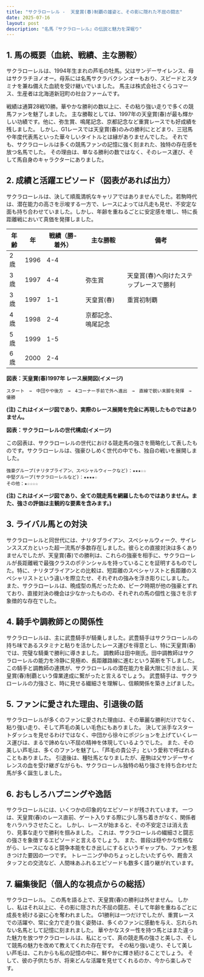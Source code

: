 ```yaml
---
title: "サクラローレル -  天皇賞(春)制覇の雄姿と、その影に隠れた不屈の闘志"
date: 2025-07-16
layout: post
description: "名馬『サクラローレル』の伝説と魅力を深堀り"
---
```


## 1. 馬の概要（血統、戦績、主な勝鞍）

サクラローレルは、1994年生まれの芦毛の牡馬。父はサンデーサイレンス、母はサクラチヨノオー。母系には名馬サクラバクシンオーもおり、スピードとスタミナを兼ね備えた血統を受け継いでいました。  馬主は株式会社さくらコマース、生産者は北海道新冠町の社台ファームです。

戦績は通算28戦10勝。華やかな勝利の数以上に、その粘り強い走りで多くの競馬ファンを魅了しました。  主な勝鞍としては、1997年の天皇賞(春)が最も輝かしい功績です。他に、弥生賞、鳴尾記念、京都記念など重賞レースでも好成績を残しました。  しかし、G1レースでは天皇賞(春)のみの勝利にとどまり、三冠馬や年度代表馬といった華々しいタイトルとは縁がありませんでした。  それでも、サクラローレルは多くの競馬ファンの記憶に強く刻まれた、独特の存在感を放つ名馬でした。  その理由は、単なる勝利の数ではなく、そのレース運び、そして馬自身のキャラクターにありました。


## 2. 成績と活躍エピソード（図表があれば出力）

サクラローレルは、決して順風満帆なキャリアではありませんでした。若駒時代は、潜在能力の高さを示唆する一方で、レースによっては凡走も見せ、不安定な面も持ち合わせていました。しかし、年齢を重ねるごとに安定感を増し、特に長距離戦において真価を発揮しました。

| 年齢 | 年 | 戦績（勝-着外） | 主な勝鞍 | 備考 |
|---|---|---|---|---|
| 2歳 | 1996 | 4-4 |  |  |
| 3歳 | 1997 | 4-4 | 弥生賞 | 天皇賞(春)へ向けたステップレースで勝利 |
| 3歳 | 1997 | 1-1 | 天皇賞(春) | 重賞初制覇 |
| 4歳 | 1998 | 2-4 | 京都記念、鳴尾記念 |  |
| 5歳 | 1999 | 1-5 |  |  |
| 6歳 | 2000 | 2-4 |  |  |


**図表：天皇賞(春)1997年 レース展開図(イメージ)**

```
スタート　→　中団やや後方　→　4コーナー手前で外へ進出　→　直線で鋭い末脚を発揮　→　優勝
```

**(注) これはイメージ図であり、実際のレース展開を完全に再現したものではありません。**


**図表：サクラローレルの世代構成(イメージ)**

この図表は、サクラローレルの世代における競走馬の強さを簡略化して表したものです。サクラローレルは、強豪ひしめく世代の中でも、独自の戦いを展開しました。

```
強豪グループ(ナリタブライアン、スペシャルウィークなど)：★★★☆☆
中堅グループ(サクラローレルなど)：★★★★☆
その他：★☆☆☆☆
```

**(注) これはイメージ図であり、全ての競走馬を網羅したものではありません。また、強さの評価は主観的な要素を含みます。)**


## 3. ライバル馬との対決

サクラローレルと同世代には、ナリタブライアン、スペシャルウィーク、サイレンススズカといった超一流馬が多数存在しました。彼らとの直接対決は多くありませんでしたが、天皇賞(春)での勝利は、これらの強豪を相手に、サクラローレルが長距離戦で最強クラスのポテンシャルを持っていることを証明するものでした。特に、ナリタブライアンとの比較は、短距離のスペシャリストと長距離のスペシャリストという違いを際立たせ、それぞれの強みを浮き彫りにしました。  また、サクラローレルは、晩成型の馬だったため、ピーク時期が他の強豪とずれており、直接対決の機会は少なかったものの、それぞれの馬の個性と強さを示す象徴的な存在でした。


## 4. 騎手や調教師との関係性

サクラローレルは、主に武豊騎手が騎乗しました。武豊騎手はサクラローレルの持ち味であるスタミナと粘りを活かしたレース運びを得意とし、特に天皇賞(春)では、完璧な騎乗で勝利に導きました。  調教師は田中剛氏。田中調教師はサクラローレルの能力を冷静に見極め、長距離路線に進むという英断を下しました。  この騎手と調教師の連携が、サクラローレルの潜在能力を最大限に引き出し、天皇賞(春)制覇という偉業達成に繋がったと言えるでしょう。  武豊騎手は、サクラローレルの力強さと、時に見せる繊細さを理解し、信頼関係を築き上げました。


## 5. ファンに愛された理由、引退後の話

サクラローレルが多くのファンに愛された理由は、その華麗な勝利だけでなく、粘り強い走り、そして芦毛の美しい毛色にもありました。  決して派手なスタートダッシュを見せるわけではなく、中団から徐々にポジションを上げていくレース運びは、まるで諦めない不屈の精神を体現しているようでした。  また、その美しい芦毛は、多くのファンを魅了し、「芦毛の貴公子」という愛称で呼ばれることもありました。  引退後は、種牡馬となりましたが、産駒は父サンデーサイレンスの血を受け継ぎながらも、サクラローレル独特の粘り強さを持ち合わせた馬が多く誕生しました。


## 6. おもしろハプニングや逸話

サクラローレルには、いくつかの印象的なエピソードが残されています。  一つは、天皇賞(春)のレース直前、ゲート入りする際に少し落ち着きがなく、関係者をハラハラさせたこと。  しかし、レースが始まると、その不安定さは消え去り、見事な走りで勝利を掴みました。  これは、サクラローレルの繊細さと闘志の強さを象徴するエピソードと言えるでしょう。  また、普段は穏やかな性格ながら、レースになると闘争本能をむき出しにするというギャップも、ファンを惹きつけた要因の一つです。  トレーニング中のちょっとしたいたずらや、厩舎スタッフとの交流など、人間味あふれるエピソードも数多く語り継がれています。


## 7. 編集後記（個人的な視点からの総括）

サクラローレル。  この馬を語る上で、天皇賞(春)の勝利は外せません。  しかし、私はそれ以上に、その影に隠された不屈の闘志、そして年齢を重ねるごとに成長を続ける姿に心を奪われました。  G1勝利は一つだけでしたが、重賞レースでの活躍や、常に全力で走り抜く姿勢は、多くのファンに感動を与え、忘れられない名馬として記憶に刻まれました。  華やかなスター性を持つ馬とはまた違った魅力を放つサクラローレルは、私にとって、真の競走馬の強さと美しさ、そして競馬の魅力を改めて教えてくれた存在です。  その粘り強い走り、そして美しい芦毛は、これからも私の記憶の中に、鮮やかに輝き続けることでしょう。  そして、彼の子供たちが、将来どんな活躍を見せてくれるのか、今から楽しみです。
